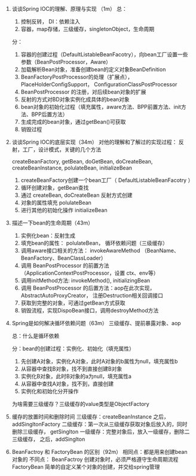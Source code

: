 1. 谈谈Spring IOC的理解、原理与实现 （1m）
    总：
    1. 控制反转，
        DI：依赖注入
    1. 容器，map存储，三级缓存，singletonObject，生命周期

    分：
    1. 容器的创建过程（DefaultListableBeanFacotry），向bean工厂设置一些参数（BeanPostProcessor，Aware）
    1. 加载解析Bean对象，准备创建bean的定义对象BeanDefinition
    1. BeanFactoryPostProcessor的处理（扩展点），PlaceHolderConfigSupport， ConfigurationClassPostProcessor
    1. BeanPostProcessor 的注册，对后续bean对象的扩展
    1. 反射的方式对BD对象实例化成具体的bean对象
    1. bean对象的初始化过程（填充属性，aware方法、BPP前置方法、init方法、BPP后置方法）
    1. 生成完成的bean对象，通过getBean()可获取
    1. 销毁过程

1. 谈谈Spring IOC的底层实现（34m）
    对他的理解和了解过的实现过程：
    反射，工厂，设计模式，关键的几个方法

    createBeanFactory, getBean, doGetBean, doCreateBean, createBeanInstance, polulateBean, initializeBean

    1. createBeanFactory创建一个bean工厂（ DefaultListableBeanFacotry ）
    1. 循环创建对象，getBean查找
    1. 通过 createBean, doCreateBean 反射方式创建
    1. 对象的属性填充 polulateBean
    1. 进行其他的初始化操作 initializeBean

1. 描述一下bean的生命周期（43m）
    1. 实例化bean：反射生成
    1. 填充bean的属性： polulateBean， 循环依赖问题（三级缓存）
    1. 调用aware接口相关的方法： invokeAwareMethod （BeanName、BeanFactory、BeanClassLoader）
    1. 调用 BeanPostProcessor 的前置方法 （ApplicationContextPostProcessor，设置 ctx、env等）
    1. 调用initMethod方法: invokeMethod(), initializingBean
    1. 调用 BeanPostProcessor 的后置方法：aop在此次实现， AbstractAutoProxyCreator， 注册Destruction相关回调接口
    1. 获取到完整的对象，可通过getBean方式获取
    1. 销毁流程，实现DispoBean接口，调用destroyMethod方法 

1. Spring是如何解决循环依赖问题（63m）
    三级缓存、提前暴露对象、aop

    总：什么是循环依赖

    分：bean的创建过程：实例化、初始化（填充属性）
    1. 先创建A对象，实例化A对象，此时A对象的b属性为null，填充属性b
    1. 从容器中查找B对象，找不到直接创建B对象
    1. 实例化B对象，此时B对象的a为null，填充属性a
    1. 从容器中查找A对象，找不到，直接创建
    1. 实例化和初始化分开操作

    为啥需要三级缓存？三级缓存的value类型是ObjectFactory

1. 缓存的放置时间和删除时间
    三级缓存：createBeanInstance 之后，addSingltonFactory
    二级缓存：第一次从三级缓存获取对象后放入的，同时删除三级缓存， getSinglton
    一级缓存：完整对象后，放入一级缓存，删除二三级缓存， 之后，addSinglton

1. BeanFactroy 和 FactoryBean 的区别（92m）
    相同点：都是用来创建bean对象的
    不同点：
        BeanFactroy 创建对象时，必须严格遵守生命周期流程
        FactoryBean 简单的自定义某个对象的创建，并交给spring管理
